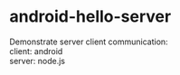 # android-hello-server
Demonstrate server client communication:  
client: android  
server: node.js  
